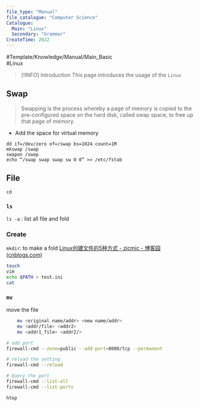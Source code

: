 ```yaml
---
file_type: "Manual" 
file_catalogue: "Computer Science" 
Catalogue: 
  Main: "Linux"
  Secondary: "Grammar"
CreateTime: 2022
---
```


#Template/Knowledge/Manual/Main_Basic  
#Linux
>[!INFO] Introduction
>This page introduces the usage of the `Linux`


## Swap
> Swapping is the process whereby a page of memory is copied to the pre-configured space on the hard disk, called swap space, to free up that page of memory.

- Add the space for virtual memory
```shell
dd if=/dev/zero of=/swap bs=1024 count=1M  
mkswap /swap  
swapon /swap  
echo “/swap swap swap sw 0 0” >> /etc/fstab
```



## File
`cd`
### `ls`
`ls -a` : list all file and fold

### Create
`mkdir`: to make a fold
[Linux创建文件的5种方式 - zicmic - 博客园 (cnblogs.com)](https://www.cnblogs.com/zicmic/p/13097089.html)
```bash
touch
vim
echo $PATH > test.ini
cat 
```
### `mv`  
move the file
```bash
	mv <original name/addr> <new name/addr>
	mv <addr/file> <addr2>
	mv <addr1_file> <addr2/>
```

```bash
# add port  
firewall-cmd --zone=public --add-port=8080/tcp --permanent  

# reload the setting
firewall-cmd --reload

# Query the port
firewall-cmd --list-all  
firewall-cmd --list-ports
```


`htop`

